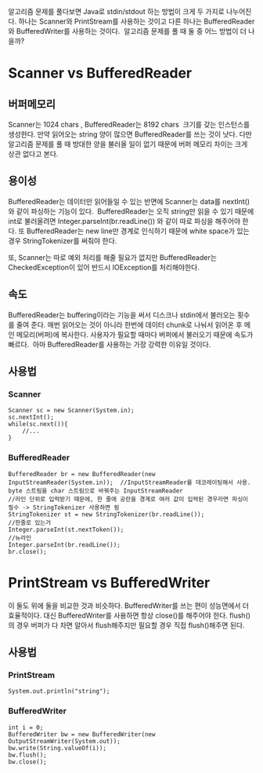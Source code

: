 
알고리즘 문제를 풀다보면 Java로 stdin/stdout 하는 방법이 크게 두 가지로 나누어진다. 하나는 Scanner와 PrintStream를 사용하는 것이고 다른 하나는 BufferedReader와 BufferedWriter를 사용하는 것이다.  알고리즘 문제를 풀 때 둘 중 어느 방법이 더 나을까?

# Scanner vs BufferedReader

## 버퍼메모리

Scanner는 1024 chars , BufferedReader는 8192 chars  크기를 갖는 인스턴스를 생성한다. 만약 읽어오는 string 양이 많으면 BufferedReader를 쓰는 것이 낫다. 다만 알고리즘 문제를 풀 때 방대한 양을 불러올 일이 없기 때문에 버퍼 메모리 차이는 크게 상관 없다고 본다.

## 용이성

BufferedReader는 데이터만 읽어들일 수 있는 반면에 Scanner는 data를 nextInt() 와 같이 파싱하는 기능이 있다.  BufferedReader는 오직 string만 읽을 수 있기 때문에 int로 불러올려면 Integer.parseInt(br.readLine()) 와 같이 따로 파싱을 해주어야 한다. 또 BufferedReader는 new line만 경계로 인식하기 때문에 white space가 있는 경우 StringTokenizer를 써줘야 한다.

또, Scanner는 따로 예외 처리를 해줄 필요가 없지만 BufferedReader는 CheckedException이 있어 반드시 IOException를 처리해야한다. 

## 속도

 BufferedReader는 buffering이라는 기능을 써서 디스크나 stdin에서 불러오는 횟수를 줄여 준다. 매번 읽어오는 것이 아니라 한번에 데이터 chunk로 나눠서 읽어온 후 메인 메모리(버퍼)에 복사한다. 사용자가 필요할 때마다 버퍼에서 불러오기 때문에 속도가 빠르다.  아마 BufferedReader를 사용하는 가장 강력한 이유일 것이다.

## 사용법

### Scanner

```
Scanner sc = new Scanner(System.in); 
sc.nextInt(); 
while(sc.next()){ 
	//... 
}
```

### BufferedReader

```
BufferedReader br = new BufferedReader(new InputStreamReader(System.in));  //InputStreamReader를 데코레이팅해서 사용. byte 스트림을 char 스트림으로 바꿔주는 InputStreamReader
//라인 단위로 입력받기 때문에, 한 줄에 공란을 경계로 여러 값이 입력된 경우라면 파싱이 필수 -> StringTokenizer 사용하면 됨 
StringTokenizer st = new StringTokenizer(br.readLine()); 
//한줄로 있는거 
Integer.parseInt(st.nextToken()); 
//뉴라인 
Integer.parseInt(br.readLine()); 
br.close();
```

# PrintStream vs BufferedWriter

이 둘도 위에 둘을 비교한 것과 비슷하다. BufferedWriter를 쓰는 편이 성능면에서 더 효율적이다. 대신 BufferedWriter를 사용하면 항상 close()를 해주어야 한다. flush()의 경우 버퍼가 다 차면 알아서 flush해주지만 필요할 경우 직접 flush()해주면 된다.

## 사용법

### PrintStream

```
System.out.println("string");
```

### BufferedWriter

```
int i = 0;
BufferedWriter bw = new BufferedWriter(new OutputStreamWriter(System.out));
bw.write(String.valueOf(i));
bw.flush();
bw.close();
```
